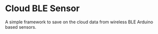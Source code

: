 Cloud BLE Sensor
================

A simple framework to save on the cloud data from wireless BLE Arduino based sensors.
